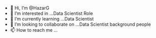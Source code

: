 - 👋 Hi, I’m @HazarG
- 👀 I’m interested in ...Data Scientist Role
- 🌱 I’m currently learning ...Data Scientist
- 💞️ I’m looking to collaborate on ...Data Scientist background people
- 📫 How to reach me ...

<!---
HazarG/HazarG is a ✨ special ✨ repository because its `README.md` (this file) appears on your GitHub profile.
You can click the Preview link to take a look at your changes.
--->
